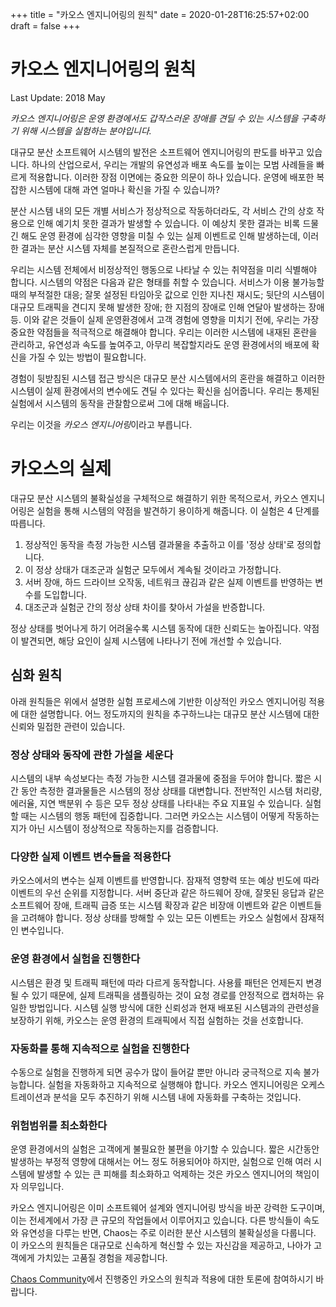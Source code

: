 +++
title = "카오스 엔지니어링의 원칙"
date = 2020-01-28T16:25:57+02:00
draft = false
+++

# 카오스 엔지니어링의 원칙
Last Update: 2018 May

*카오스 엔지니어링은 운영 환경에서도 갑작스러운 장애를 견딜 수 있는 시스템을 구축하기 위해 시스템을 실험하는 분야입니다.*

대규모 분산 소프트웨어 시스템의 발전은 소프트웨어 엔지니어링의 판도를 바꾸고 있습니다. 하나의 산업으로서, 우리는 개발의 유연성과 배포 속도를 높이는 모범 사례들을 빠르게 적용합니다. 이러한 장점 이면에는 중요한 의문이 하나 있습니다. 운영에 배포한 복잡한 시스템에 대해 과연 얼마나 확신을 가질 수 있습니까?

분산 시스템 내의 모든 개별 서비스가 정상적으로 작동하더라도, 각 서비스 간의 상호 작용으로 인해 예기치 못한 결과가 발생할 수 있습니다. 이 예상치 못한 결과는 비록 드물긴 해도 운영 환경에 심각한 영향을 미칠 수 있는 실제 이벤트로 인해 발생하는데, 이러한 결과는 분산 시스템 자체를 본질적으로 혼란스럽게 만듭니다.

우리는 시스템 전체에서 비정상적인 행동으로 나타날 수 있는 취약점을 미리 식별해야 합니다. 시스템의 약점은 다음과 같은 형태를 취할 수 있습니다. 서비스가 이용 불가능할 때의 부적절한 대응; 잘못 설정된 타임아웃 값으로 인한 지나친 재시도; 뒷단의 시스템이 대규모 트래픽을 견디지 못해 발생한 장애; 한 지점의 장애로 인해 연달아 발생하는 장애 등. 
이와 같은 것들이 실제 운영환경에서 고객 경험에 영향을 미치기 전에, 우리는 가장 중요한 약점들을 적극적으로 해결해야 합니다. 우리는 이러한 시스템에 내재된 혼란을 관리하고, 유연성과 속도를 높여주고, 아무리 복잡할지라도 운영 환경에서의 배포에 확신을 가질 수 있는 방법이 필요합니다.

경험이 뒷받침된 시스템 접근 방식은 대규모 분산 시스템에서의 혼란을 해결하고 이러한 시스템이 실제 환경에서의 변수에도 견딜 수 있다는 확신을 심어줍니다. 우리는 통제된 실험에서 시스템의 동작을 관찰함으로써 그에 대해 배웁니다. 

우리는 이것을 *카오스 엔지니어링*이라고 부릅니다.

# 카오스의 실제

대규모 분산 시스템의 불확실성을 구체적으로 해결하기 위한 목적으로서, 카오스 엔지니어링은 실험을 통해 시스템의 약점을 발견하기 용이하게 해줍니다. 이 실험은 4 단계를 따릅니다.

1. 정상적인 동작을 측정 가능한 시스템 결과물을 추출하고 이를 '정상 상태'로 정의합니다.
2. 이 정상 상태가 대조군과 실험군 모두에서 계속될 것이라고 가정합니다.
3. 서버 장애, 하드 드라이브 오작동, 네트워크 끊김과 같은 실제 이벤트를 반영하는 변수를 도입합니다.
4. 대조군과 실험군 간의 정상 상태 차이를 찾아서 가설을 반증합니다.

정상 상태를 벗어나게 하기 어려울수록 시스템 동작에 대한 신뢰도는 높아집니다. 약점이 발견되면, 해당 요인이 실제 시스템에 나타나기 전에 개선할 수 있습니다.

## 심화 원칙 

아래 원칙들은 위에서 설명한 실험 프로세스에 기반한 이상적인 카오스 엔지니어링 적용에 대한 설명합니다. 어느 정도까지의 원칙을 추구하느냐는 대규모 분산 시스템에 대한 신뢰와 밀접한 관련이 있습니다.

### 정상 상태와 동작에 관한 가설을 세운다

시스템의 내부 속성보다는 측정 가능한 시스템 결과물에 중점을 두어야 합니다. 짧은 시간 동안 측정한 결과물들은 시스템의 정상 상태를 대변합니다. 전반적인 시스템 처리량, 에러율, 지연 백분위 수 등은 모두 정상 상태를 나타내는 주요 지표일 수 있습니다. 
실험할 때는 시스템의 행동 패턴에 집중합니다. 그러면 카오스는 시스템이 어떻게 작동하는지가 아닌 시스템이 정상적으로 작동하는지를 검증합니다.

### 다양한 실제 이벤트 변수들을 적용한다

카오스에서의 변수는 실제 이벤트를 반영합니다. 잠재적 영향력 또는 예상 빈도에 따라 이벤트의 우선 순위를 지정합니다. 서버 중단과 같은 하드웨어 장애, 잘못된 응답과 같은 소프트웨어 장애, 트래픽 급증 또는 시스템 확장과 같은 비장애 이벤트와 같은 이벤트들을 고려해야 합니다. 정상 상태를 방해할 수 있는 모든 이벤트는 카오스 실험에서 잠재적인 변수입니다.

### 운영 환경에서 실험을 진행한다

시스템은 환경 및 트래픽 패턴에 따라 다르게 동작합니다. 사용률 패턴은 언제든지 변경될 수 있기 때문에, 실제 트래픽을 샘플링하는 것이 요청 경로를 안정적으로 캡처하는 유일한 방법입니다. 시스템 실행 방식에 대한 신뢰성과 현재 배포된 시스템과의 관련성을 보장하기 위해, 카오스는 운영 환경의 트래픽에서 직접 실험하는 것을 선호합니다.

### 자동화를 통해 지속적으로 실험을 진행한다

수동으로 실험을 진행하게 되면 공수가 많이 들어갈 뿐만 아니라 궁극적으로 지속 불가능합니다. 실험을 자동화하고 지속적으로 실행해야 합니다. 카오스 엔지니어링은 오케스트레이션과 분석을 모두 추진하기 위해 시스템 내에 자동화를 구축하는 것입니다.

### 위험범위를 최소화한다

운영 환경에서의 실험은 고객에게 불필요한 불편을 야기할 수 있습니다. 짧은 시간동안 발생하는 부정적 영향에 대해서는 어느 정도 허용되어야 하지만, 실험으로 인해 여러 시스템에 발생할 수 있는 큰 피해를 최소화하고 억제하는 것은 카오스 엔지니어의 책임이자 의무입니다.

카오스 엔지니어링은 이미 소프트웨어 설계와 엔지니어링 방식을 바꾼 강력한 도구이며, 이는 전세계에서 가장 큰 규모의 작업들에서 이루어지고 있습니다. 다른 방식들이 속도와 유연성을 다루는 반면, Chaos는 주로 이러한 분산 시스템의 불확실성을 다룹니다. 
이 카오스의 원칙들은 대규모로 신속하게 혁신할 수 있는 자신감을 제공하고, 나아가 고객에게 가치있는 고품질 경험을 제공합니다.

[Chaos Community](https://groups.google.com/forum/#!forum/chaos-community)에서 진행중인 카오스의 원칙과 적용에 대한 토론에 참여하시기 바랍니다.
